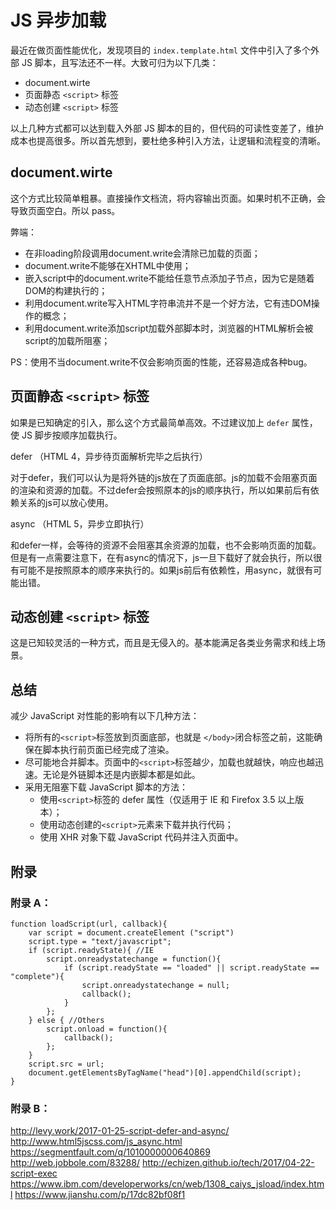 # JS 异步加载

最近在做页面性能优化，发现项目的 `index.template.html` 文件中引入了多个外部 JS 脚本，且写法还不一样。大致可归为以下几类：

- document.wirte
- 页面静态 `<script>` 标签
- 动态创建 `<script>` 标签

以上几种方式都可以达到载入外部 JS 脚本的目的，但代码的可读性变差了，维护成本也提高很多。所以首先想到，要杜绝多种引入方法，让逻辑和流程变的清晰。

## document.wirte

这个方式比较简单粗暴。直接操作文档流，将内容输出页面。如果时机不正确，会导致页面空白。所以 pass。

弊端：

- 在非loading阶段调用document.write会清除已加载的页面；
- document.write不能够在XHTML中使用；
- 嵌入script中的document.write不能给任意节点添加子节点，因为它是随着DOM的构建执行的；
- 利用document.write写入HTML字符串流并不是一个好方法，它有违DOM操作的概念；
- 利用document.write添加script加载外部脚本时，浏览器的HTML解析会被script的加载所阻塞；

PS：使用不当document.write不仅会影响页面的性能，还容易造成各种bug。

## 页面静态 `<script>` 标签

如果是已知确定的引入，那么这个方式最简单高效。不过建议加上 `defer` 属性，使 JS 脚步按顺序加载执行。

defer （HTML 4，异步待页面解析完毕之后执行）

对于defer，我们可以认为是将外链的js放在了页面底部。js的加载不会阻塞页面的渲染和资源的加载。不过defer会按照原本的js的顺序执行，所以如果前后有依赖关系的js可以放心使用。

async （HTML 5，异步立即执行）

和defer一样，会等待的资源不会阻塞其余资源的加载，也不会影响页面的加载。但是有一点需要注意下，在有async的情况下，js一旦下载好了就会执行，所以很有可能不是按照原本的顺序来执行的。如果js前后有依赖性，用async，就很有可能出错。

## 动态创建 `<script>` 标签

这是已知较灵活的一种方式，而且是无侵入的。基本能满足各类业务需求和线上场景。

## 总结

减少 JavaScript 对性能的影响有以下几种方法：

- 将所有的`<script>`标签放到页面底部，也就是 `</body>`闭合标签之前，这能确保在脚本执行前页面已经完成了渲染。
- 尽可能地合并脚本。页面中的`<script>`标签越少，加载也就越快，响应也越迅速。无论是外链脚本还是内嵌脚本都是如此。
- 采用无阻塞下载 JavaScript 脚本的方法：
  - 使用`<script>`标签的 defer 属性（仅适用于 IE 和 Firefox 3.5 以上版本）；
  - 使用动态创建的`<script>`元素来下载并执行代码；
  - 使用 XHR 对象下载 JavaScript 代码并注入页面中。

## 附录

### 附录 A：

```
function loadScript(url, callback){
    var script = document.createElement ("script")
    script.type = "text/javascript";
    if (script.readyState){ //IE
        script.onreadystatechange = function(){
            if (script.readyState == "loaded" || script.readyState == "complete"){
                script.onreadystatechange = null;
                callback();
            }
        };
    } else { //Others
        script.onload = function(){
            callback();
        };
    }
    script.src = url;
    document.getElementsByTagName("head")[0].appendChild(script);
}
```

### 附录 B：

http://levy.work/2017-01-25-script-defer-and-async/
http://www.html5jscss.com/js_async.html
https://segmentfault.com/q/1010000000640869
http://web.jobbole.com/83288/
http://echizen.github.io/tech/2017/04-22-script-exec
https://www.ibm.com/developerworks/cn/web/1308_caiys_jsload/index.html
https://www.jianshu.com/p/17dc82bf08f1
